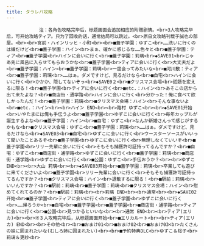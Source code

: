```yaml
---
title: タラレバ攻略
---
```


                注：各角色攻略完毕后，标题画面会追加相应的附赠剧情。<br>3人攻略完毕后，可开始攻略ティア。只为了回收的话，通常结局可以跳过。<br>原日文攻略刊载于誠也の部屋。<br><br>宮前・ハインリッヒ・小町<br><br>■蓋子学園：ゆずこ<br>……洗いに行くのは嫌だけど<br>■蓋子学園：ハイン<br>まぁ、確かに感じるな……色々と<br>■蓋子学園：ティア<br>■蓋子学園<br>ハインに会いに行く<br>■蓋子学園：莉璃<br>◆SAVE01<br>じゃあ先に風呂に入らせてもらおうかな<br>■蓋子学園<br>ティアに会いに行く<br>大丈夫だよ<br>■蓋子学園：ハイン<br>■蓋子学園：莉璃<br>一度会ってみたいな<br>■河川敷：ティア<br>■蓋子学園：莉璃<br>……はぁ。ダメですけど、見るだけなら<br>■自宅<br>ハインに会いに行く<br>かかか、隠してないぞっ<br>◆SAVE0２<br>■クリスマス会場<br>話題を変えるに限る！<br>■蓋子学園<br>ティアに会いに行く<br>■etc.：ハイン<br>あそこの店から出て来たよな？<br>■商店街・通学路<br>ハインに会いに行く<br>分かった！俺に食べて欲しかったんだ！<br>■蓋子学園：莉璃<br>■クリスマス会場：ハイン<br>そんな事ないよ<br>■etc.：ハイン<br><br>ハイン END<br><br>路村 ゆずこ<br><br>◆SAVE01开始<br>いやたまには俺も手伝うよ<br>■蓋子学園<br>ゆずこに会いに行く<br>毎年カップルが誕生するよな<br>■蓋子学園：ハイン<br>■自宅：ゆずこ<br>なんか新婚さんって感じがするかもな<br>■クリスマス会場：ゆずこ<br>■蓋子学園：莉璃<br>……はぁ。ダメですけど、見るだけなら<br>◆SAVE03<br>■自宅<br>ゆずこに会いに行く<br>ウースターソースがいいって聞いたことあるぞ<br>■蓋子学園<br>ゆずこに会いに行く<br>無理しなくていいぞ<br>■蓋子学園<br>リリー先輩に会いに行く<br>そもそも捕獲許可証持ってるんですか？<br>■自宅：ゆずこ<br>■商店街・通学路<br>ゆずこに会いに行く<br>■蓋子学園：莉璃<br>■商店街・通学路<br>ゆずこに会いに行く<br>■公園：ゆずこ<br>手伝おうか？<br><br>ゆずこ END<br><br>大山 莉璃<br><br>◆SAVE03开始<br>■蓋子学園：莉璃<br>卒業しても遊びに来てくださいよ<br>■蓋子学園<br>リリー先輩に会いに行く<br>そもそも捕獲許可証持ってるんですか？<br>■クリスマス会場：ハイン<br>退散するに限る！<br>■駅前：莉璃<br>いいんですか？<br>■駅前：莉璃<br>■蓋子学園：莉璃<br>■クリスマス会場：ハイン<br>慰めてくれてるのか？<br>■駅前：莉璃<br><br>莉璃 END<br><br>通常<br><br>◆SAVE02开始<br>■蓋子学園<br>ティアに会いに行く<br>■蓋子学園<br>ゆずこに会いに行く<br>……帰ろうか<br>■自宅<br>■蓋子学園<br>■蓋子学園<br>■商店街・通学路<br>ティアに会いに行く<br>■公園<br>見つかるといいな<br><br>通常 END<br><br>ティア(エリカ)<br><br>※３人攻略完毕后，从标题画面开始<br>■エリカルート<br><br>ティア(エリカ) END<br><br>その他<br><br>■おまけ01<br>■おまけ02<br>■おまけ03<br>たくさんの妹に囲まれたいな(むしろ姉に囲まれたい)<br><br>■予約特典DLC<br>ゆずこ＆桜子<br>莉璃＆更紗<br>
              
